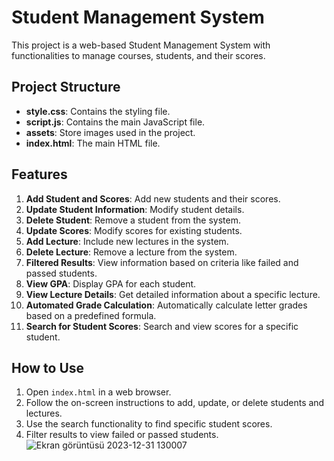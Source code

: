# Student Management System



This project is a web-based Student Management System with functionalities to manage courses, students, and their scores.
## Project Structure

- **style.css**: Contains the styling file.
- **script.js**: Contains the main JavaScript file.
- **assets**: Store images used in the project.
- **index.html**: The main HTML file.

## Features

1. **Add Student and Scores**: Add new students and their scores.
2. **Update Student Information**: Modify student details.
3. **Delete Student**: Remove a student from the system.
4. **Update Scores**: Modify scores for existing students.
5. **Add Lecture**: Include new lectures in the system.
6. **Delete Lecture**: Remove a lecture from the system.
7. **Filtered Results**: View information based on criteria like failed and passed students.
8. **View GPA**: Display GPA for each student.
9. **View Lecture Details**: Get detailed information about a specific lecture.
10. **Automated Grade Calculation**: Automatically calculate letter grades based on a predefined formula.
11. **Search for Student Scores**: Search and view scores for a specific student.

## How to Use

1. Open `index.html` in a web browser.
2. Follow the on-screen instructions to add, update, or delete students and lectures.
3. Use the search functionality to find specific student scores.
4. Filter results to view failed or passed students.
![Ekran görüntüsü 2023-12-31 130007](https://github.com/nazliiciplak/StudentManagementSystem/assets/155307647/caf0d4a1-f8eb-4c85-8a8b-0b1f8382fee0)



